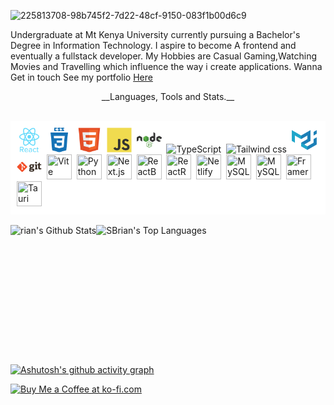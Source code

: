<div id="header" align="start"> 

  ![225813708-98b745f2-7d22-48cf-9150-083f1b00d6c9](https://github.com/user-attachments/assets/b3858a1b-6c4e-400f-80e7-4a7d8324d219)

  
  Undergraduate at Mt Kenya University currently pursuing a Bachelor's Degree in Information Technology.
  I aspire to become A frontend and eventually a fullstack developer.
  My Hobbies are Casual Gaming,Watching Movies and Travelling which influence the way i create applications.
  Wanna Get in touch See my portfolio <a href="https://brian-ali.netlify.app/" target="_blank">Here</a>
&nbsp;
<p align="center">
  __Languages, Tools and Stats.__
</p>
&nbsp;
 <div style="background-color: white; padding: 10px; align:center;">
    <img src="https://github.com/devicons/devicon/blob/master/icons/react/react-original-wordmark.svg" title="React" alt="React" width="40" height="40"/>&nbsp;
    <img src="https://github.com/devicons/devicon/blob/master/icons/css3/css3-plain-wordmark.svg"  title="CSS3" alt="CSS" width="40" height="40"/>&nbsp;
    <img src="https://github.com/devicons/devicon/blob/master/icons/html5/html5-original.svg" title="HTML5" alt="HTML" width="40" height="40"/>&nbsp;
    <img src="https://github.com/devicons/devicon/blob/master/icons/javascript/javascript-original.svg" title="JavaScript" alt="JavaScript" width="40" height="40"/>&nbsp;
    <img src="https://github.com/devicons/devicon/blob/master/icons/nodejs/nodejs-original-wordmark.svg" title="NodeJS" alt="NodeJS" width="40" height="40"/>&nbsp;
    <img src="https://cdn.jsdelivr.net/gh/devicons/devicon@latest/icons/typescript/typescript-original.svg" title="NodeJS" alt="TypeScript" width="40" height="40"/>&nbsp;
    <img src="https://cdn.jsdelivr.net/gh/devicons/devicon@latest/icons/tailwindcss/tailwindcss-original.svg" title="NodeJS" alt="Tailwind css" width="40" height="40" />&nbsp;
   <img src="https://github.com/devicons/devicon/blob/master/icons/materialui/materialui-original.svg" title="Material UI" alt="Material UI" width="40" height="40"/>&nbsp;
    <img src="https://github.com/devicons/devicon/blob/master/icons/git/git-original-wordmark.svg" title="Git" **alt="Git" width="40" height="40"/>&nbsp;
    <img src="https://cdn.jsdelivr.net/gh/devicons/devicon@latest/icons/vitejs/vitejs-original.svg" title="Vite" **alt="Git" width="40" height="40"/>&nbsp;
    <img src="https://cdn.jsdelivr.net/gh/devicons/devicon@latest/icons/python/python-original.svg" width="40" title="Python" height="40"/>&nbsp
    <img src="https://cdn.jsdelivr.net/gh/devicons/devicon@latest/icons/nextjs/nextjs-original.svg" width="40" title="Next.js" height="40"/>&nbsp
     <img src="https://cdn.jsdelivr.net/gh/devicons/devicon@latest/icons/reactbootstrap/reactbootstrap-original.svg" width="40" title="ReactBootstrap" height="40" />&nbsp
      <img src="https://cdn.jsdelivr.net/gh/devicons/devicon@latest/icons/reactrouter/reactrouter-original.svg" width="40" title="ReactRouter" height="40" />&nbsp 
     <img src="https://cdn.jsdelivr.net/gh/devicons/devicon@latest/icons/netlify/netlify-original.svg" width="40" title="Netlify" height="40" />&nbsp
     <img src="https://cdn.jsdelivr.net/gh/devicons/devicon@latest/icons/mysql/mysql-original-wordmark.svg"  width="40" title="MySQL" height="40" />&nbsp
      <img src="https://cdn.jsdelivr.net/gh/devicons/devicon@latest/icons/supabase/supabase-original.svg" width="40" title="MySQL" height="40" />&nbsp
      <img src="https://cdn.jsdelivr.net/gh/devicons/devicon@latest/icons/framermotion/framermotion-original.svg" title="Framer Motion" **alt="Framer" width="40" height="40"/>&nbsp;
     <img src="https://cdn.jsdelivr.net/gh/devicons/devicon@latest/icons/tauri/tauri-original.svg" title="Tauri" **alt="Tauri" width="40" height="40"/>&nbsp;   
 </div>
 &nbsp;
<div style="display: flex;"; align="center">
  <img alt="rian's Github Stats" src="https://denvercoder1-github-readme-stats.vercel.app/api/?username=brianali-codes&show_icons=true&count_private=true&theme=dark&hide_border=true&bg_color=151515&title_color=f2f2f2&icon_color=79fe96" style="height: 192px;">
  <img alt="SBrian's Top Languages" src="https://github-readme-stats.vercel.app/api/top-langs/?username=brianali-codes&langs_count=8&count_private=true&layout=compact&theme=dark&hide_border=true&hide=Jupyter%20notebook,less&bg_color=151515&title_color=f2f2f2&icon_color=79fe96" style="height: 192px;">
</div>
&nbsp;

[![Ashutosh's github activity graph](https://github-readme-activity-graph.vercel.app/graph?username=Brianali-codes&bg_color=293036&color=ffffff&line=9ecbff&point=f97583&area=true&hide_border=true)](https://github.com/ashutosh00710/github-readme-activity-graph)
</div>
  
  <a href='https://ko-fi.com/R6R718AMG2' target='_blank'><img height='36' style='border:0px;height:36px;' src='https://storage.ko-fi.com/cdn/kofi6.png?v=6' border='0' alt='Buy Me a Coffee at ko-fi.com' /></a>
